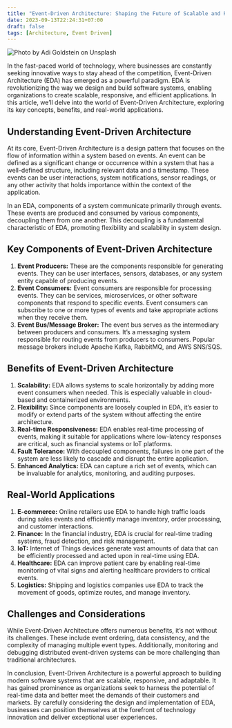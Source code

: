 ```yaml
---
title: "Event-Driven Architecture: Shaping the Future of Scalable and Responsive Systems"
date: 2023-09-13T22:24:31+07:00
draft: false
tags: [Architecture, Event Driven]
---
```


![Photo by Adi Goldstein on Unsplash](https://miro.medium.com/v2/resize:fit:720/0*b8jOQpjttq8q8xit)

In the fast-paced world of technology, where businesses are constantly seeking innovative ways to stay ahead of the competition, Event-Driven Architecture (EDA) has emerged as a powerful paradigm. EDA is revolutionizing the way we design and build software systems, enabling organizations to create scalable, responsive, and efficient applications. In this article, we’ll delve into the world of Event-Driven Architecture, exploring its key concepts, benefits, and real-world applications.

## Understanding Event-Driven Architecture

At its core, Event-Driven Architecture is a design pattern that focuses on the flow of information within a system based on events. An event can be defined as a significant change or occurrence within a system that has a well-defined structure, including relevant data and a timestamp. These events can be user interactions, system notifications, sensor readings, or any other activity that holds importance within the context of the application.

In an EDA, components of a system communicate primarily through events. These events are produced and consumed by various components, decoupling them from one another. This decoupling is a fundamental characteristic of EDA, promoting flexibility and scalability in system design.

## Key Components of Event-Driven Architecture

1. **Event Producers:** These are the components responsible for generating events. They can be user interfaces, sensors, databases, or any system entity capable of producing events.
2. **Event Consumers:** Event consumers are responsible for processing events. They can be services, microservices, or other software components that respond to specific events. Event consumers can subscribe to one or more types of events and take appropriate actions when they receive them.
3. **Event Bus/Message Broker:** The event bus serves as the intermediary between producers and consumers. It’s a messaging system responsible for routing events from producers to consumers. Popular message brokers include Apache Kafka, RabbitMQ, and AWS SNS/SQS.

## Benefits of Event-Driven Architecture

1. **Scalability:** EDA allows systems to scale horizontally by adding more event consumers when needed. This is especially valuable in cloud-based and containerized environments.
2. **Flexibility:** Since components are loosely coupled in EDA, it’s easier to modify or extend parts of the system without affecting the entire architecture.
3. **Real-time Responsiveness:** EDA enables real-time processing of events, making it suitable for applications where low-latency responses are critical, such as financial systems or IoT platforms.
4. **Fault Tolerance:** With decoupled components, failures in one part of the system are less likely to cascade and disrupt the entire application.
5. **Enhanced Analytics:** EDA can capture a rich set of events, which can be invaluable for analytics, monitoring, and auditing purposes.

## Real-World Applications

1. **E-commerce:** Online retailers use EDA to handle high traffic loads during sales events and efficiently manage inventory, order processing, and customer interactions.
2. **Finance:** In the financial industry, EDA is crucial for real-time trading systems, fraud detection, and risk management.
3. **IoT:** Internet of Things devices generate vast amounts of data that can be efficiently processed and acted upon in real-time using EDA.
4. **Healthcare:** EDA can improve patient care by enabling real-time monitoring of vital signs and alerting healthcare providers to critical events.
5. **Logistics:** Shipping and logistics companies use EDA to track the movement of goods, optimize routes, and manage inventory.

## Challenges and Considerations

While Event-Driven Architecture offers numerous benefits, it’s not without its challenges. These include event ordering, data consistency, and the complexity of managing multiple event types. Additionally, monitoring and debugging distributed event-driven systems can be more challenging than traditional architectures.

In conclusion, Event-Driven Architecture is a powerful approach to building modern software systems that are scalable, responsive, and adaptable. It has gained prominence as organizations seek to harness the potential of real-time data and better meet the demands of their customers and markets. By carefully considering the design and implementation of EDA, businesses can position themselves at the forefront of technology innovation and deliver exceptional user experiences.